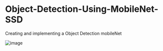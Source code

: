# Object-Detection-Using-MobileNet-SSD

Creating and implementing a Object Detection mobileNet


![image](https://user-images.githubusercontent.com/56979644/168494607-151dca1c-5300-491a-a381-af8607463b4a.png)
